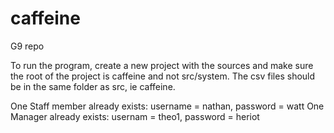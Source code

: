 # caffeine
G9 repo

To run the program, create a new project with the sources and make sure the root of the project is caffeine and not src/system. The csv files should be in the same folder as src, ie caffeine.

One Staff member already exists: username = nathan, password = watt
One Manager already exists: usernam = theo1, password = heriot